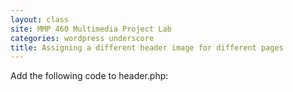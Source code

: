 ```yaml
---
layout: class
site: MMP 460 Multimedia Project Lab
categories: wordpress underscore
title: Assigning a different header image for different pages
---
```


Add the following code to header.php:

<script src="https://gist.github.com/revitalk/3caaf66fee0af5cc0c51210524aad921.js"></script>
